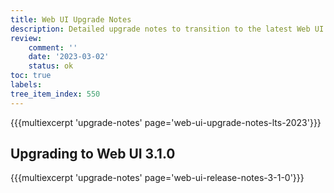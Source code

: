 ```yaml
---
title: Web UI Upgrade Notes
description: Detailed upgrade notes to transition to the latest Web UI version.
review:
    comment: ''
    date: '2023-03-02'
    status: ok
toc: true
labels:
tree_item_index: 550
---
```


{{{multiexcerpt 'upgrade-notes' page='web-ui-upgrade-notes-lts-2023'}}}

## Upgrading to Web UI 3.1.0

{{{multiexcerpt 'upgrade-notes' page='web-ui-release-notes-3-1-0'}}}